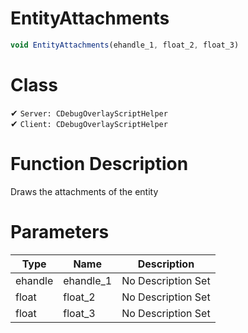 # EntityAttachments
```js	
void EntityAttachments(ehandle_1, float_2, float_3)
```
# Class
✔ `Server: CDebugOverlayScriptHelper`  
✔ `Client: CDebugOverlayScriptHelper`  

# Function Description
Draws the attachments of the entity
# Parameters
Type|Name|Description
--|--|--
ehandle|ehandle_1|No Description Set
float|float_2|No Description Set
float|float_3|No Description Set

